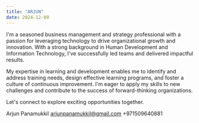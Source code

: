 ```yaml
---
title: "ARJUN"
date: 2024-12-09
---
```


I'm a seasoned business management and strategy professional with a passion for leveraging technology to drive organizational growth and innovation. With a strong background in Human Development and Information Technology, I've successfully led teams and delivered impactful results.

My expertise in learning and development enables me to identify and address training needs, design effective learning programs, and foster a culture of continuous improvement. I'm eager to apply my skills to new challenges and contribute to the success of forward-thinking organizations.

Let's connect to explore exciting opportunities together.

Arjun Panamukkil
arjunpanamukkil@gmail.com
+971509640881
